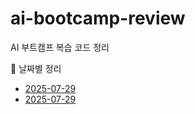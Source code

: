 # ai-bootcamp-review
AI 부트캠프 복습 코드 정리

📅 날짜별 정리
- [2025-07-29](2025-07-29/summary.md)
- [2025-07-29](2025-07-29/code.py)
